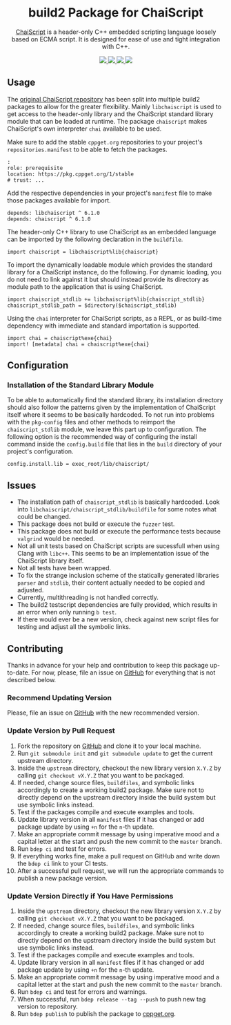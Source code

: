 <h1 align="center">
    build2 Package for ChaiScript
</h1>

<p align="center">
    <a href="https://chaiscript.com/index.html">ChaiScript</a> is a header-only C++ embedded scripting language loosely based on ECMA script. It is designed for ease of use and tight integration with C++.
</p>

<p align="center">
    <a href="https://chaiscript.com/index.html">
        <img src="https://img.shields.io/website/https/chaiscript.com/index.html.svg?down_message=offline&label=Official&style=for-the-badge&up_color=blue&up_message=online">
    </a>
    <a href="https://github.com/build2-packaging/chaiscript">
        <img src="https://img.shields.io/website/https/github.com/build2-packaging/chaiscript.svg?down_message=offline&label=build2&style=for-the-badge&up_color=blue&up_message=online">
    </a>
    <a href="https://cppget.org/chaiscript">
        <img src="https://img.shields.io/website/https/cppget.org/chaiscript.svg?down_message=offline&label=cppget.org&style=for-the-badge&up_color=blue&up_message=online">
    </a>
    <a href="https://queue.cppget.org/chaiscript">
        <img src="https://img.shields.io/website/https/queue.cppget.org/chaiscript.svg?down_message=empty&down_color=blue&label=queue.cppget.org&style=for-the-badge&up_color=orange&up_message=running">
    </a>
</p>

## Usage
The [original ChaiScript repository](https://github.com/ChaiScript/ChaiScript) has been split into multiple build2 packages to allow for the greater flexibility.
Mainly `libchaiscript` is used to get access to the header-only library and the ChaiScript standard library module that can be loaded at runtime.
The package `chaiscript` makes ChaiScript's own interpreter `chai` available to be used.

Make sure to add the stable `cppget.org` repositories to your project's `repositories.manifest` to be able to fetch the packages.

    :
    role: prerequisite
    location: https://pkg.cppget.org/1/stable
    # trust: ...

Add the respective dependencies in your project's `manifest` file to make those packages available for import.

    depends: libchaiscript ^ 6.1.0
    depends: chaiscript ^ 6.1.0

The header-only C++ library to use ChaiScript as an embedded language can be imported by the following declaration in the `buildfile`.

    import chaiscript = libchaiscript%lib{chaiscript}

To import the dynamically loadable module which provides the standard library for a ChaiScript instance, do the following.
For dynamic loading, you do not need to link against it but should instead provide its directory as module path to the application that is using ChaiScript.

    import chaiscript_stdlib += libchaiscript%lib{chaiscript_stdlib}
    chaiscript_stdlib_path = $directory($chaiscript_stdlib)

Using the `chai` interpreter for ChaiScript scripts, as a REPL, or as build-time dependency with immediate and standard importation is supported.

    import chai = chaiscript%exe{chai}
    import! [metadata] chai = chaiscript%exe{chai}

## Configuration

### Installation of the Standard Library Module
To be able to automatically find the standard library, its installation directory should also follow the patterns given by the implementation of ChaiScript itself where it seems to be basically hardcoded.
To not run into problems with the `pkg-config` files and other methods to reimport the `chaiscript_stdlib` module, we leave this part up to configuration.
The following option is the recommended way of configuring the install command inside the `config.build` file that lies in the `build` directory of your project's configuration.

    config.install.lib = exec_root/lib/chaiscript/


## Issues
- The installation path of `chaiscript_stdlib` is basically hardcoded. Look into `libchaiscript/chaiscript_stdlib/buildfile` for some notes what could be changed.
- This package does not build or execute the `fuzzer` test.
- This package does not build or execute the performance tests because `valgrind` would be needed.
- Not all unit tests based on ChaiScript scripts are sucessfull when using Clang with `libc++`. This seems to be an implementation issue of the ChaiScript library itself.
- Not all tests have been wrapped.
- To fix the strange inclusion scheme of the statically generated libraries `parser` and `stdlib`, their content actually needed to be copied and adjusted.
- Currently, multithreading is not handled correctly.
- The build2 testscript dependencies are fully provided, which results in an error when only running `b test`.
- If there would ever be a new version, check against new script files for testing and adjust all the symbolic links.

## Contributing
Thanks in advance for your help and contribution to keep this package up-to-date.
For now, please, file an issue on [GitHub](https://github.com/build2-packaging/chaiscript/issues) for everything that is not described below.

### Recommend Updating Version
Please, file an issue on [GitHub](https://github.com/build2-packaging/chaiscript/issues) with the new recommended version.

### Update Version by Pull Request
1. Fork the repository on [GitHub](https://github.com/build2-packaging/chaiscript) and clone it to your local machine.
2. Run `git submodule init` and `git submodule update` to get the current upstream directory.
3. Inside the `upstream` directory, checkout the new library version `X.Y.Z` by calling `git checkout vX.Y.Z` that you want to be packaged.
4. If needed, change source files, `buildfiles`, and symbolic links accordingly to create a working build2 package. Make sure not to directly depend on the upstream directory inside the build system but use symbolic links instead.
5. Test if the packages compile and execute examples and tools.
6. Update library version in all `manifest` files if it has changed or add package update by using `+n` for the `n`-th update.
7. Make an appropriate commit message by using imperative mood and a capital letter at the start and push the new commit to the `master` branch.
8. Run `bdep ci` and test for errors.
9. If everything works fine, make a pull request on GitHub and write down the `bdep ci` link to your CI tests.
10. After a successful pull request, we will run the appropriate commands to publish a new package version.

### Update Version Directly if You Have Permissions
1. Inside the `upstream` directory, checkout the new library version `X.Y.Z` by calling `git checkout vX.Y.Z` that you want to be packaged.
2. If needed, change source files, `buildfiles`, and symbolic links accordingly to create a working build2 package. Make sure not to directly depend on the upstream directory inside the build system but use symbolic links instead.
3. Test if the packages compile and execute examples and tools.
4. Update library version in all `manifest` files if it has changed or add package update by using `+n` for the `n`-th update.
5. Make an appropriate commit message by using imperative mood and a capital letter at the start and push the new commit to the `master` branch.
6. Run `bdep ci` and test for errors and warnings.
7. When successful, run `bdep release --tag --push` to push new tag version to repository.
8. Run `bdep publish` to publish the package to [cppget.org](https://cppget.org).

